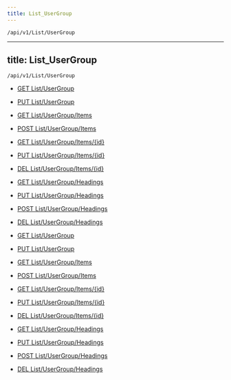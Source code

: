 ```yaml
---
title: List_UserGroup
---
```


```http
/api/v1/List/UserGroup
```

---
title: List_UserGroup
---

```http
/api/v1/List/UserGroup
```




* [GET List/UserGroup](v1UserGroupList_GetListDefinition.md)

* [PUT List/UserGroup](v1UserGroupList_SetListDefinition.md)

* [GET List/UserGroup/Items](v1UserGroupList_GetAllUserGroup.md)

* [POST List/UserGroup/Items](v1UserGroupList_PostUserGroup.md)

* [GET List/UserGroup/Items/{id}](v1UserGroupList_GetUserGroup.md)

* [PUT List/UserGroup/Items/{id}](v1UserGroupList_PutUserGroup.md)

* [DEL List/UserGroup/Items/{id}](v1UserGroupList_DeleteUserGroup.md)

* [GET List/UserGroup/Headings](v1UserGroupList_GetUserGroupHeadings.md)

* [PUT List/UserGroup/Headings](v1UserGroupList_PutUserGroupHeadings.md)

* [POST List/UserGroup/Headings](v1UserGroupList_PostUserGroupHeading.md)

* [DEL List/UserGroup/Headings](v1UserGroupList_DeleteUserGroupHeadings.md)


* [GET List/UserGroup](v1UserGroupList_GetListDefinition.md)

* [PUT List/UserGroup](v1UserGroupList_SetListDefinition.md)

* [GET List/UserGroup/Items](v1UserGroupList_GetAllUserGroup.md)

* [POST List/UserGroup/Items](v1UserGroupList_PostUserGroup.md)

* [GET List/UserGroup/Items/{id}](v1UserGroupList_GetUserGroup.md)

* [PUT List/UserGroup/Items/{id}](v1UserGroupList_PutUserGroup.md)

* [DEL List/UserGroup/Items/{id}](v1UserGroupList_DeleteUserGroup.md)

* [GET List/UserGroup/Headings](v1UserGroupList_GetUserGroupHeadings.md)

* [PUT List/UserGroup/Headings](v1UserGroupList_PutUserGroupHeadings.md)

* [POST List/UserGroup/Headings](v1UserGroupList_PostUserGroupHeading.md)

* [DEL List/UserGroup/Headings](v1UserGroupList_DeleteUserGroupHeadings.md)